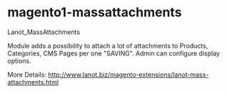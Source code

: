 # magento1-massattachments

Lanot_MassAttachments

Module adds a possibility to attach a lot of attachments to Products, Categories, CMS Pages per one "SAVING".
Admin can configure display options.

More Details: http://www.lanot.biz/magento-extensions/lanot-mass-attachments.html